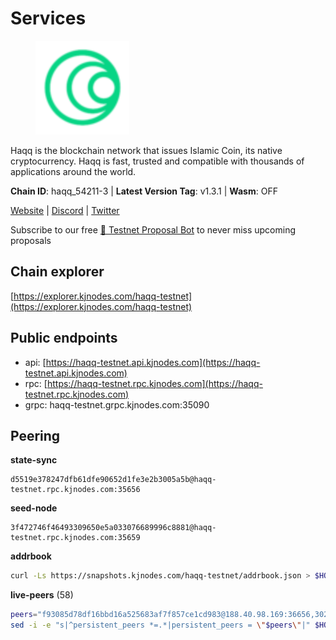 # Services

<figure><img src="https://raw.githubusercontent.com/kj89/cosmos-images/main/logos/haqq.png" width="150" alt=""><figcaption></figcaption></figure>

Haqq is the blockchain network that issues Islamic Coin,  its native cryptocurrency. Haqq is fast, trusted and  compatible with thousands of applications around the world.

**Chain ID**: haqq_54211-3 | **Latest Version Tag**: v1.3.1 | **Wasm**: OFF

[Website](https://islamiccoin.net) | [Discord](https://discord.gg/hU9MHG5kZq) | [Twitter](https://twitter.com/Islamic_Coin)



Subscribe to our free [🤖 Testnet Proposal Bot](https://t.me/kjnodes_testnet_proposal_bot) to never miss upcoming proposals


## Chain explorer
[https://explorer.kjnodes.com/haqq-testnet](https://explorer.kjnodes.com/haqq-testnet)

## Public endpoints

* api: [https://haqq-testnet.api.kjnodes.com](https://haqq-testnet.api.kjnodes.com)
* rpc: [https://haqq-testnet.rpc.kjnodes.com](https://haqq-testnet.rpc.kjnodes.com)
* grpc: haqq-testnet.grpc.kjnodes.com:35090

## Peering

**state-sync**

```text
d5519e378247dfb61dfe90652d1fe3e2b3005a5b@haqq-testnet.rpc.kjnodes.com:35656
```

**seed-node**

```text
3f472746f46493309650e5a033076689996c8881@haqq-testnet.rpc.kjnodes.com:35659
```

**addrbook**
```bash
curl -Ls https://snapshots.kjnodes.com/haqq-testnet/addrbook.json > $HOME/.haqqd/config/addrbook.json
```

**live-peers** (58)
```bash
peers="f93085d78df16bbd16a525683af7f857ce1cd983@188.40.98.169:36656,302466457301efc7b12f61561b85ab366ece5659@142.132.248.253:26656,b9e8ec4eeb359e1b3cf5675563e72787b9d40adf@95.217.132.146:26656,32a8eec046b95e8646ff0810b4596dc7083a0beb@65.108.145.131:26656,56158e0f2acf850114e82644afceb565a73b08cc@185.144.99.95:26656,0629018cef2e53288757381ffdc0b84cbb5931cc@95.216.1.249:26656,d5519e378247dfb61dfe90652d1fe3e2b3005a5b@65.109.68.190:35656,6fad54232f11a0306bd0d942c2ec5f9ba0ae2f1a@34.91.54.209:26656,23ff658b56fbb8bc73372973a34733ff5d79b435@142.132.202.50:11604,927a323649e7dd8d4c75da6e5edaee439652b46f@65.109.92.241:20116,48a2a7762a579d25bca95b0a3548b714238dd60b@213.239.216.252:20656,90b1d14fc7393c6b6452ecf8b3cdd078a445a238@65.109.112.178:29656,29731457774b61da8186b9c764e8f7c1e2465e3e@142.93.36.176:26656,5fff90a628395b951d5fb34c64ae6c304b54d2e5@94.130.137.225:36656,45bc6d84ffb3bb725cf78e82205639797c30af67@65.108.199.62:26656,6771e65c1b30cc514faf5943320fdda480fe9124@95.216.39.183:26656,3df5a68b919177179c6dcb0b9c9354fd6bbba1c8@65.109.92.240:20116,a884387139109784cad9193652b82ef20a85d713@38.242.159.148:26656,16f40215d018c7d657fef0bb5ce2950251d525d2@148.251.51.144:36656,eb503dddcc41ba801c646d63cc762de4e9c43aa4@35.228.23.164:26656,bc777df96c83c0433561c88c541dbbc520928f6c@195.3.221.239:26656,23a1176c9911eac442d6d1bf15f92eeabb3981d5@45.83.173.18:26656,f50b6abb555c0d420834860d9a8f499801bb3ae8@135.181.62.222:26656,24e894d4d8a18276acf6051cccf369a1ce69842d@65.108.151.105:26656,47a269c3e30f70d8234a2afd8e9055e74129fde0@65.108.129.29:36656,62bf004201a90ce00df6f69390378c3d90f6dd7e@45.83.173.19:26656,f57fae1bdea281392b563a58978a2d8c0a37725f@95.217.233.234:26656,9eb507f9365313dbe7f426050fec9648298f58ee@109.205.183.51:26656,230d299006a432b0f44534ca8a19c8c876c0ccb3@85.10.193.246:26656,5f836eb8b9c600e8050bfcb025dc6234bf7d8796@65.108.9.230:35656,940ee270ea94dfbab38eb931c4561d0a64467911@65.108.132.173:35656,ee4db669ed2ff87cb2a47f848fa061517eb47737@161.97.151.46:26656,cf0fd9aeb45059adbfa9eb99352dd67b85b86072@65.109.106.91:21656,ba56c564a5430632e59e2b08fc348735bc56b32f@154.12.232.140:26656,b72f2156db8c87e679dc853730746ff40038120c@213.239.215.77:26656,78e3ef8adf819b479acc13a2f92ab5c0fa350aeb@66.45.231.30:11464,cf5d60d0cdbdeb68caf1993a7422f942d37b56a7@194.163.142.120:35656,70c1b8334bf08fe5d56fb53d07da11f01faa560b@65.109.30.90:26656,1fefb6b75431482502e125a290deba1e7e539d4e@135.181.148.11:26656,d7ac44bf8f8d760c3df1a8695145021f35feb985@34.88.220.124:26656,fae901a5a0bf51b9d356154e090381e2843d0aa5@65.109.107.172:26656,f1b1df46afd4c9d4f66051437078c0b85bc6b67b@65.108.206.118:61056,ed145a35b436878c1f1c10634bd18600f3696e17@95.217.181.142:26656,59af99085c961a6a5c8dc4bc8b3abffda16ddccb@135.181.38.62:26656,a6150d39e4725d28a56f41ebf3c6d457c54bd2f1@34.138.250.4:26656,b1c07038b5b9b96d6fb35e4bb417af7ed238e733@95.217.35.186:26656,95ac6c40ac2c1cf29f5b4d1d556e2607535313db@65.108.235.209:17656,360d7095f3c1250a013cfe66c43a3f0790782f78@84.46.254.50:26656,64a840f6f5344a22a485b2818f9da9a457d42827@95.217.57.232:36656,bfbfc85498468d6a0eaa1a84ca4f7dde48b9129f@62.171.133.69:35656,4034efbff7c82e1a2d3908fefd2512552dea63f5@65.109.38.208:26651,6c880870d399f8cce1bf189533a17ccb9b0ce623@52.57.72.228:26656,90b40d2b773090b82aa7788c2d1937e4fd6d2dc0@65.108.231.124:19656,26f20a2f80a4738a30a9634947a3aae67da31be3@65.108.254.227:26656,125063c422e09faf45b849dd73dea61f624db891@65.108.229.93:31656,c1daefce01efd7ab1c10bd503d386d08cf03c573@78.47.51.242:26656,7f2828e3910a4b165a65e5bfb2465c1e809bad3b@65.108.48.182:26656,3f5110515b76596e05a447fd50e4727eaad00124@188.34.201.77:26656"
sed -i -e "s|^persistent_peers *=.*|persistent_peers = \"$peers\"|" $HOME/.haqqd/config/config.toml
```

